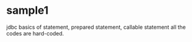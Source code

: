 # sample1
jdbc basics of statement, prepared statement, callable statement
all the codes are hard-coded.
